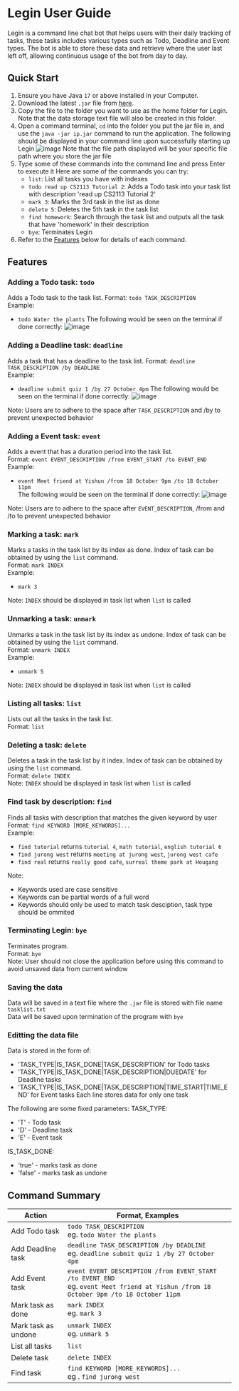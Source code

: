 # Legin User Guide

Legin is a command line chat bot that helps users with their daily tracking of tasks, these tasks includes various types such as Todo, Deadline and Event types. The bot is able to store these data and retrieve where the user last left off, allowing continuous usage of the bot from day to day.

## Quick Start

1. Ensure you have Java ```17``` or above installed in your Computer.
2. Download the latest ```.jar``` file from [here](https://github.com/NigelYeoTW/ip/releases).
3. Copy the file to the folder you want to use as the home folder for Legin. Note that the data storage text file will also be created in this folder.
4. Open a command terminal, ```cd``` into the folder you put the jar file in, and use the ```java -jar ip.jar``` command to run the application.
   The following should be displayed in your command line upon successfully starting up Legin 
   ![image](https://github.com/user-attachments/assets/d37c981f-5a60-4824-896b-45a59795157b)
   Note that the file path displayed will be your specific file path where you store the jar file
5. Type some of these commands into the command line and press Enter to execute it
   Here are some of the commands you can try:
   + ```list```: List all tasks you have with indexes
   + ```todo read up CS2113 Tutorial 2```: Adds a Todo task into your task list with description 'read up CS2113 Tutorial 2'
   + ```mark 3```: Marks the 3rd task in the list as done
   + ```delete 5```: Deletes the 5th task in the task list
   + ```find homework```: Search through the task list and outputs all the task that have 'homework' in their description
   + ```bye```: Terminates Legin
6. Refer to the [Features](#features) below for details of each command.

## Features

### Adding a Todo task: ```todo```

Adds a Todo task to the task list.
Format: ```todo TASK_DESCRIPTION``` <br />
Example: 
+ ```todo Water the plants```
  The following would be seen on the terminal if done correctly:
  ![image](https://github.com/user-attachments/assets/777aa717-3c10-4e65-a484-79ec87161220)


### Adding a Deadline task: ```deadline```

Adds a task that has a deadline to the task list.
Format: ```deadline TASK_DESCRIPTION /by DEADLINE``` <br />
Example:
+ ```deadline submit quiz 1 /by 27 October 4pm```
  The following would be seen on the terminal if done correctly:
  ![image](https://github.com/user-attachments/assets/ad576583-c6d2-49ab-9cbe-867826817688)
  
Note: Users are to adhere to the space after ```TASK_DESCRIPTION``` and /by to prevent unexpected behavior

### Adding a Event task: ```event```

Adds a event that has a duration period into the task list. <br />
Format: ```event EVENT_DESCRIPTION /from EVENT_START /to EVENT_END``` <br />
Example:
+ ```event Meet friend at Yishun /from 18 October 9pm /to 18 October 11pm``` <br />
  The following would be seen on the terminal if done correctly:
  ![image](https://github.com/user-attachments/assets/2ac2d029-b1fe-4083-9835-0e599d41f0e9)
  
Note: Users are to adhere to the space after ```EVENT_DESCRIPTION```, /from and /to to prevent unexpected behavior


### Marking a task: ```mark```

Marks a tasks in the task list by its index as done. Index of task can be obtained by using the ```list``` command. <br />
Format: ```mark INDEX``` <br />
Example:
+ ```mark 3```

Note: ```INDEX``` should be displayed in task list when ```list``` is called


### Unmarking a task: ```unmark```

Unmarks a task in the task list by its index as undone. Index of task can be obtained by using the ```list``` command. <br />
Format: ```unmark INDEX``` <br />
Example:
+ ```unmark 5```

Note: ```INDEX``` should be displayed in task list when ```list``` is called


### Listing all tasks: ```list```

Lists out all the tasks in the task list. <br />
Format: ```list```


### Deleting a task: ```delete```

Deletes a task in the task list by it index. Index of task can be obtained by using the ```list``` command. <br />
Format: ```delete INDEX``` <br />
Note: ```INDEX``` should be displayed in task list when ```list``` is called


### Find task by description: ```find```

Finds all tasks with description that matches the given keyword by user <br />
Format: ```find KEYWORD [MORE_KEYWORDS]...``` <br />
Example: 
+ ```find tutorial``` returns ```tutorial 4```, ```math tutorial```, ```english tutorial 6```
+ ```find jurong west``` returns ```meeting at jurong west```, ```jurong west cafe```
+ ```find real``` returns ```really good cafe```, ```surreal theme park at Hougang```

Note:
+ Keywords used are case sensitive
+ Keywords can be partial words of a full word
+ Keywords should only be used to match task desciption, task type should be ommited


### Terminating Legin: ```bye```

Terminates program. <br />
Format: ```bye``` <br />
Note: User should not close the application before using this command to avoid unsaved data from current window


### Saving the data
Data will be saved in a text file where the ```.jar``` file is stored with file name ```tasklist.txt``` <br />
Data will be saved upon termination of the program with ```bye```


### Editting the data file 
Data is stored in the form of:
+ 'TASK_TYPE|IS_TASK_DONE|TASK_DESCRIPTION' for Todo tasks
+ 'TASK_TYPE|IS_TASK_DONE|TASK_DESCRIPTION|DUEDATE' for Deadline tasks
+ 'TASK_TYPE|IS_TASK_DONE|TASK_DESCRIPTION|TIME_START|TIME_END' for Event tasks
Each line stores data for only one task

The following are some fixed parameters: 
TASK_TYPE:
+ 'T' - Todo task
+ 'D' - Deadline task
+ 'E' - Event task

IS_TASK_DONE:
+ 'true' - marks task as done
+ 'false' - marks task as undone

## Command Summary
| Action | Format, Examples |
| --- | --- |
| Add Todo task | ```todo TASK_DESCRIPTION``` <br /> eg. ```todo Water the plants```|
| Add Deadline task | ```deadline TASK_DESCRIPTION /by DEADLINE``` <br /> eg. ```deadline submit quiz 1 /by 27 October 4pm```|
| Add Event task | ```event EVENT_DESCRIPTION /from EVENT_START /to EVENT_END``` <br /> eg. ```event Meet friend at Yishun /from 18 October 9pm /to 18 October 11pm``` |
| Mark task as done | ```mark INDEX``` <br /> eg. ```mark 3``` |
| Mark task as undone | ```unmark INDEX``` <br /> eg. ```unmark 5``` |
| List all tasks | ```list``` |
| Delete task | ```delete INDEX``` |
| Find task | ```find KEYWORD [MORE_KEYWORDS]...``` <br /> eg . ```find jurong west``` |
